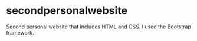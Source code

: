 # secondpersonalwebsite
Second personal website that includes HTML and CSS. I used the Bootstrap framework. 

